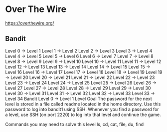 # Over The Wire
https://overthewire.org/

## Bandit
Level 0 → Level 1 
Level 1 → Level 2
Level 2 → Level 3
Level 3 → Level 4
Level 4 → Level 5
Level 5 → Level 6
Level 6 → Level 7
Level 7 → Level 8
Level 8 → Level 9
Level 9 → Level 10
Level 10 → Level 11
Level 11 → Level 12
Level 12 → Level 13
Level 13 → Level 14
Level 14 → Level 15
Level 15 → Level 16
Level 16 → Level 17
Level 17 → Level 18
Level 18 → Level 19
Level 19 → Level 20
Level 20 → Level 21
Level 21 → Level 22
Level 22 → Level 23
Level 23 → Level 24
Level 24 → Level 25
Level 25 → Level 26
Level 26 → Level 27
Level 27 → Level 28
Level 28 → Level 29
Level 29 → Level 30
Level 30 → Level 31
Level 31 → Level 32
Level 32 → Level 33
Level 33 → Level 34
Bandit Level 0 → Level 1
Level Goal
The password for the next level is stored in a file called readme located in the home directory. Use this password to log into bandit1 using SSH. Whenever you find a password for a level, use SSH (on port 2220) to log into that level and continue the game.

Commands you may need to solve this level
ls, cd, cat, file, du, find


